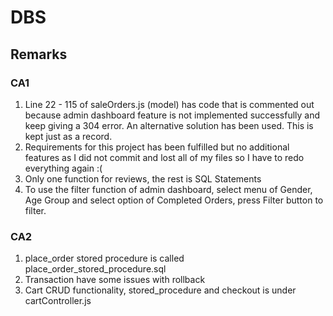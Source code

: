 # DBS
## Remarks
### CA1
1. Line 22 - 115 of saleOrders.js (model) has code that is commented out because admin dashboard feature is not implemented successfully and keep giving a 304 error. An alternative solution has been used. This is kept just as a record.
2. Requirements for this project has been fulfilled but no additional features as I did not commit and lost all of my files so I have to redo everything again :(
3. Only one function for reviews, the rest is SQL Statements
4. To use the filter function of admin dashboard, select menu of Gender, Age Group and select option of Completed Orders, press Filter button to filter.

### CA2
1. place_order stored procedure is called place_order_stored_procedure.sql
2. Transaction have some issues with rollback
3. Cart CRUD functionality, stored_procedure and checkout is under cartController.js